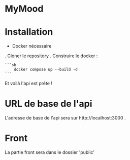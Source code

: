 # MyMood




# Installation

- Docker nécessaire

. Cloner le repository
. Construire le docker :

    ```sh
        docker compose up --build -d
    ```

Et voilà l'api est prête !

# URL de base de l'api
L'adresse de base de l'api sera sur http://localhost:3000 .



# Front
La partie front sera dans le dossier 'public'